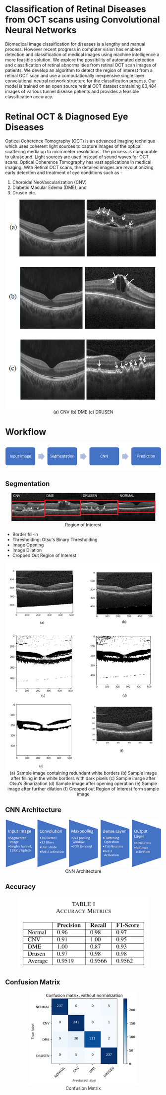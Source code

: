 # Classification of Retinal Diseases from OCT scans using Convolutional Neural Networks

Biomedical image classification for diseases is a lengthy and manual process. However recent progress in computer vision has enabled detection and classification of medical images using machine intelligence a more feasible solution. We explore the possibility of automated detection and classification of retinal abnormalities from retinal OCT scan images of patients. We develop an algorithm to detect the region of interest from a retinal OCT scan and use a computationally inexpensive single layer convolutional neutral network structure for the classification process. Our model is trained on an open source retinal OCT dataset containing 83,484 images of various tunnel disease patients and provides a feasible classification accuracy. 

# Retinal OCT & Diagnosed Eye Diseases

Optical Coherence Tomography (OCT) is an advanced imaging technique which uses coherent light sources to capture images of the optical scattering media up to micrometer resolutions. The process is comparable to ultrasound. Light sources are used instead of sound waves for OCT scans. Optical Coherence Tomography has vast applications in medical imaging. With Retinal OCT scans, the detailed images are revolutionizing early detection and treatment of eye conditions such as -

1. Choroidal NeoVascularization (CNV)
2. Diabetic Macular Edema (DME); and 
3. Drusen etc.

<p align="center">
  <img src="https://raw.githubusercontent.com/suhailnajeeb/retinal-oct-classify/master/figures/fig1.png"><br>
  (a) CNV   (b) DME   (c) DRUSEN
</p>

# Workflow

<p align="center">
  <img src="https://raw.githubusercontent.com/suhailnajeeb/retinal-oct-classify/master/figures/fig2.png">
</p>

## Segmentation

<p align="center">
  <img src="https://raw.githubusercontent.com/suhailnajeeb/retinal-oct-classify/master/figures/fig3.png"><br>
  Region of Interest
</p>

* Border fill-in
* Thresholding: Otsu's Binary Thresholding
* Image Opening
* Image Dilation
* Cropped Out Region of Interest

<p align="center">
  <img src="https://raw.githubusercontent.com/suhailnajeeb/retinal-oct-classify/master/figures/fig4.png"><br>
  (a) Sample image containing redundant white borders (b) Sample image after filling in the white borders with dark pixels (c) Sample image after Otsu’s Binarization (d) Sample image after opening operation (e) Sample image after further dilation (f) Cropped out Region of Interest form sample image
</p>

## CNN Architecture

<p align="center">
  <img src="https://raw.githubusercontent.com/suhailnajeeb/retinal-oct-classify/master/figures/fig5.png"><br>
  CNN Architecture
</p>

## Accuracy

<p align="center">
  <img src="https://raw.githubusercontent.com/suhailnajeeb/retinal-oct-classify/master/figures/accuracy.jpg">
</p>

## Confusion Matrix

<p align="center">
  <img width=350 src="https://raw.githubusercontent.com/suhailnajeeb/retinal-oct-classify/master/figures/confusion_matrix_without_normalization.png"><br>
  Confusion Matrix
</p>
